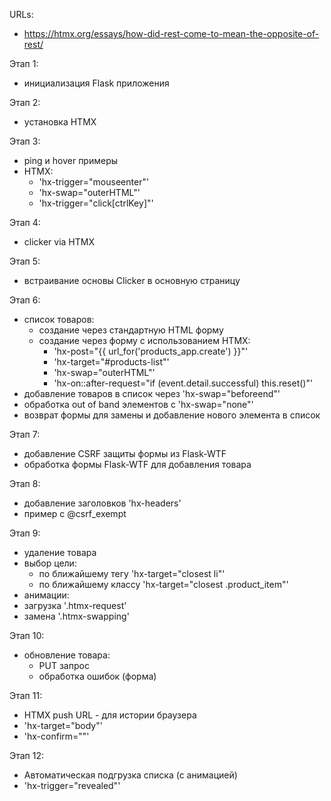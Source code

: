 URLs:

- https://htmx.org/essays/how-did-rest-come-to-mean-the-opposite-of-rest/

Этап 1:

- инициализация Flask приложения

Этап 2:

- установка HTMX

Этап 3:

- ping и hover примеры
- HTMX:
    - 'hx-trigger="mouseenter"'
    - 'hx-swap="outerHTML"'
    - 'hx-trigger="click[ctrlKey]"'

Этап 4:

- clicker via HTMX

Этап 5:

- встраивание основы Clicker в основную страницу

Этап 6:

- список товаров:
    - создание через стандартную HTML форму
    - создание через форму с использованием HTMX:
        - 'hx-post="{{ url_for('products_app.create') }}"'
        - 'hx-target="#products-list"'
        - 'hx-swap="outerHTML"'
        - 'hx-on::after-request="if (event.detail.successful) this.reset()"'
- добавление товаров в список через 'hx-swap="beforeend"'
- обработка out of band элементов с 'hx-swap="none"'
- возврат формы для замены и добавление нового элемента в список

Этап 7:

- добавление CSRF защиты формы из Flask-WTF
- обработка формы Flask-WTF для добавления товара

Этап 8:

- добавление заголовков 'hx-headers'
- пример с @csrf_exempt

Этап 9:

- удаление товара
- выбор цели:
    - по ближайшему тегу 'hx-target="closest li"'
    - по ближайшему классу 'hx-target="closest .product_item"'
- анимации:
- загрузка '.htmx-request'
- замена '.htmx-swapping'

Этап 10:

- обновление товара:
    - PUT запрос
    - обработка ошибок (форма)

Этап 11:

- HTMX push URL - для истории браузера
- 'hx-target="body"'
- 'hx-confirm="<message>"'

Этап 12:

- Автоматическая подгрузка списка (с анимацией)
- 'hx-trigger="revealed"'

